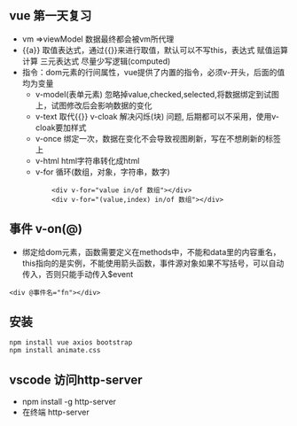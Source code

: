 ## vue 第一天复习
- vm =>viewModel 数据最终都会被vm所代理
- {{a}} 取值表达式，通过{{}}来进行取值，默认可以不写this，表达式 赋值运算 计算 三元表达式 尽量少写逻辑(computed)
- 指令：dom元素的行间属性，vue提供了内置的指令，必须v-开头，后面的值均为变量
  - v-model(表单元素) 忽略掉value,checked,selected,将数据绑定到试图上，试图修改后会影响数据的变化
  - v-text 取代{{}} v-cloak 解决闪烁(块) 问题, 后期都可以不采用，使用v-cloak要加样式
  - v-once 绑定一次，数据在变化不会导致视图刷新，写在不想刷新的标签上
  - v-html html字符串转化成html
  - v-for 循环(数组，对象，字符串，数字)
    ```
        <div v-for="value in/of 数组"></div>
        <div v-for="(value,index) in/of 数组"></div>
    ```
## 事件 v-on(@)
- 绑定给dom元素，函数需要定义在methods中，不能和data里的内容重名，this指向的是实例，不能使用箭头函数，事件源对象如果不写括号，可以自动传入，否则只能手动传入$event
```
<div @事件名="fn"></div>
```


## 安装
```
npm install vue axios bootstrap
npm install animate.css
```
## vscode 访问http-server
- npm install -g http-server
- 在终端 http-server